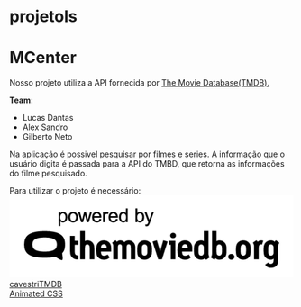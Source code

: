 # projetols

<h1>MCenter</h1>

Nosso projeto utiliza a API fornecida por <a href="https://www.themoviedb.org/">The Movie Database(TMDB).</a>



<b>Team</b>:<br>
<ul>
 <li>Lucas Dantas</li>
 <li>Alex Sandro</li>
 <li>Gilberto Neto</li>
</ul>

Na aplicação é possivel pesquisar por filmes e series.
A informação que o usuário digita é passada para a API do TMBD, que retorna as informações 
do filme pesquisado.

Para utilizar o projeto é necessário:<br>
<a href="https://www.themoviedb.org/">
              <img border="0" src="img/tmdb.png">
            </a><br>
<a href="https://github.com/cavestri/themoviedb-javascript-library/">cavestriTMDB</a> <br>
<a href="https://daneden.github.io/animate.css/">Animated CSS</a>

